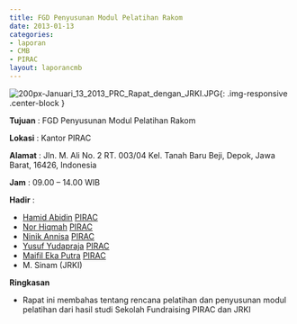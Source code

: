 ```yaml
---
title: FGD Penyusunan Modul Pelatihan Rakom
date: 2013-01-13
categories:
- laporan
- CMB
- PIRAC
layout: laporancmb
---
```


![200px-Januari_13_2013_PRC_Rapat_dengan_JRKI.JPG](/uploads/200px-Januari_13_2013_PRC_Rapat_dengan_JRKI.JPG){: .img-responsive .center-block }


**Tujuan** : FGD Penyusunan Modul Pelatihan Rakom 

**Lokasi** : Kantor PIRAC 

**Alamat** : Jln. M. Ali No. 2 RT. 003/04 Kel. Tanah Baru Beji, Depok, Jawa Barat, 16426, Indonesia 

**Jam** : 09.00 – 14.00 WIB 

**Hadir** :
* [Hamid Abidin](http://wiki.ciptamedia.org/wiki/Hamid_Abidin) [PIRAC](wiki.ciptamedia.org/index.php?title=Peneliti_PIRAC&action=edit&redlink=1)
* [Nor Hiqmah](http://wiki.ciptamedia.org/wiki/Nor_Hiqmah) [PIRAC](http://wiki.ciptamedia.org/wiki/PIRAC)
* [Ninik Annisa](http://wiki.ciptamedia.org/wiki/Ninik_Annisa) [PIRAC](http://wiki.ciptamedia.org/wiki/PIRAC)
* [Yusuf Yudapraja](http://wiki.ciptamedia.org/wiki/Yusuf_Yudapraja) [PIRAC](http://wiki.ciptamedia.org/wiki/Sekolah_Fundraising_PIRAC)
* [Maifil Eka Putra](http://wiki.ciptamedia.org/wiki/Maifil_Eka_Putra) [PIRAC](http://wiki.ciptamedia.org/wiki/PIRAC)
* M. Sinam (JRKI)

**Ringkasan**  
* Rapat ini membahas tentang rencana pelatihan dan penyusunan modul pelatihan dari hasil studi Sekolah Fundraising PIRAC dan JRKI
